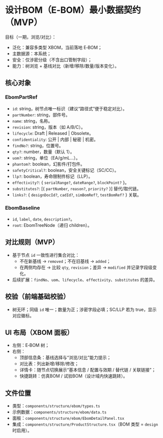 # 设计BOM（E‑BOM）最小数据契约（MVP）

目标（一期，浏览/对比）：
- 泛化：兼容多类型 XBOM，当前落地 E‑BOM；
- 主数据源：本系统；
- 安全：仅涉密分级（不含出口管制字段）；
- 能力：树浏览 + 基线对比（新增/移除/数量/版本变化）。

## 核心对象

### EbomPartRef
- `id`: string，树节点唯一标识（建议“路径式”便于稳定对比）。
- `partNumber`: string，部件号。
- `name`: string，名称。
- `revision`: string，版本（如 A/B/C）。
- `lifecycle`: Draft | Released | Obsolete。
- `confidentiality`: 公开 | 内部 | 秘密 | 机密。
- `findNo?`: string，位置号。
- `qty?`: number，数量（默认 1）。
- `uom?`: string，单位（EA/g/mL…）。
- `phantom?`: boolean，幻影件/打包件。
- `safetyCritical?`: boolean，安全关键标记（SC/CC）。
- `llp?`: boolean，寿命限制件标记（LLP）。
- `effectivity?`: { `serialRange?`, `dateRange?`, `blockPoint?` }。
- `substitutes?`: [{ `partNumber`, `reason?`, `priority?` }] 替代/取代链。
- `links?`: { `designDocId?`, `cadId?`, `simBomRef?`, `testBomRef?` } 关联。

### EbomBaseline
- `id`, `label`, `date`, `description?`。
- `root`: EbomTreeNode（递归 children）。

## 对比规则（MVP）
- 基于节点 `id` 一致性进行集合对比：
  - 不在新基线 → `removed`；不在旧基线 → `added`；
  - 在两侧均存在 → 比较 `qty`, `revision`；差异 → `modified` 并记录字段级变化。
- 后续扩展：`findNo`、`uom`、`lifecycle`、`effectivity`、`substitutes` 的差异。

## 校验（前端基础校验）
- 树无环；同级 `id` 唯一；数量为正；涉密字段必填；SC/LLP 若为 true，显示对应徽标。

## UI 布局（XBOM 面板）
- 左侧：E‑BOM 树；
- 右侧：
  - 顶部信息条：基线选择与“浏览/对比”能力提示；
  - 对比表：列出新增/移除/修改；
  - 详情卡：随节点切换展示“基本信息 / 配置与效期 / 替代链 / 关联链接”；
  - 快捷跳转：仿真BOM / 试验BOM（设计域内快速跳转）。

## 文件位置
- 类型：`components/structure/ebom/types.ts`
- 示例数据：`components/structure/ebom/data.ts`
- 面板：`components/structure/ebom/EbomDetailPanel.tsx`
- 集成：`components/structure/ProductStructure.tsx`（BOM 类型 = `design` 时启用）。

